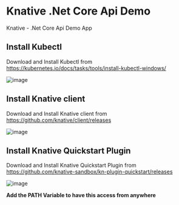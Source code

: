 # Knative .Net Core Api Demo
Knative - .Net Core Api Demo App

## Install Kubectl
Download and Install Kubectl from https://kubernetes.io/docs/tasks/tools/install-kubectl-windows/

![image](https://user-images.githubusercontent.com/30829678/187966291-e7a78efe-a9df-4fc5-a93a-39915a226b0c.png)


## Install Knative client
Download and Install Knative client from https://github.com/knative/client/releases

![image](https://user-images.githubusercontent.com/30829678/187966360-5873527f-7c8f-40b5-9a83-184101c28002.png)


## Install Knative Quickstart Plugin
Download and Install Knative Quickstart Plugin from https://github.com/knative-sandbox/kn-plugin-quickstart/releases

![image](https://user-images.githubusercontent.com/30829678/187966418-920f60e7-7e0f-4765-8e5b-1a296b9b5f9d.png)


**Add the PATH Variable to have this access from anywhere**
